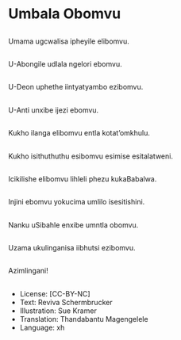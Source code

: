 # Umbala Obomvu

##
Umama ugcwalisa
ipheyile elibomvu.

##
U-Abongile udlala
ngelori ebomvu.

##
U-Deon uphethe
iintyatyambo ezibomvu.

##
U-Anti unxibe ijezi
ebomvu.

##
Kukho ilanga elibomvu
entla kotat’omkhulu.

##
Kukho isithuthuthu
esibomvu esimise
esitalatweni.

##
Icikilishe elibomvu
lihleli phezu
kukaBabalwa.

##
Injini ebomvu yokucima
umlilo isesitishini.

##
Nanku uSibahle enxibe
umntla obomvu.

##
Uzama ukulinganisa
iibhutsi ezibomvu.

##
Azimlingani!

##
* License: [CC-BY-NC]
* Text: Reviva Schermbrucker
* Illustration: Sue Kramer
* Translation: Thandabantu Magengelele
* Language: xh
